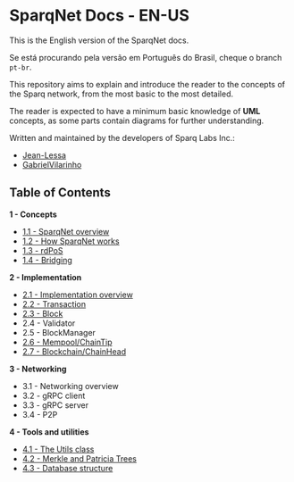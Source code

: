 # SparqNet Docs - EN-US

This is the English version of the SparqNet docs.

Se está procurando pela versão em Português do Brasil, cheque o branch `pt-br`.

This repository aims to explain and introduce the reader to the concepts of the Sparq network, from the most basic to the most detailed.

The reader is expected to have a minimum basic knowledge of **UML** concepts, as some parts contain diagrams for further understanding.

Written and maintained by the developers of Sparq Labs Inc.:

* [Jean-Lessa](https://github.com/Jean-Lessa)
* [GabrielVilarinho](https://github.com/GabrielVilarinho)

## Table of Contents

**1 - Concepts**
* [1.1 - SparqNet overview](ch1/1-1.md)
* [1.2 - How SparqNet works](ch1/1-2.md)
* [1.3 - rdPoS](ch1/1-3.md)
* [1.4 - Bridging](ch1/1-4.md)

**2 - Implementation**
* [2.1 - Implementation overview](ch2/2-1.md)
* [2.2 - Transaction](ch2/2-2.md)
* [2.3 - Block](ch2/2-3.md)
* 2.4 - Validator
* 2.5 - BlockManager
* [2.6 - Mempool/ChainTip](ch2/2-6.md)
* [2.7 - Blockchain/ChainHead](ch2/2-7.md)

**3 - Networking**
* 3.1 - Networking overview
* 3.2 - gRPC client
* 3.3 - gRPC server
* 3.4 - P2P

**4 - Tools and utilities**
* [4.1 - The Utils class](ch4/4-1.md)
* [4.2 - Merkle and Patricia Trees](ch4/4-2.md)
* [4.3 - Database structure](ch4/4-3.md)

